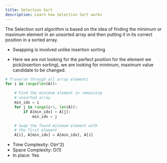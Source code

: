 ```yaml
---
title: Selection Sort
description: Learn how Selection Sort works
---
```


The Selection sort algorithm is based on the idea of finding the minimum or maximum element in an unsorted array and then putting it in its correct position in a sorted array.

-   Swapping is involved unlike insertion sorting

-   Here we are not looking for the perfect position for the element we pick(insertion sorting), we are looking for minimum, maximum value candidate to be changed.

```python
# Traverse through all array elements
for i in range(len(A)):

    # Find the minimum element in remaining
    # unsorted array
    min_idx = i
    for j in range(i+1, len(A)):
        if A[min_idx] > A[j]:
            min_idx = j

    # Swap the found minimum element with
    # the first element
    A[i], A[min_idx] = A[min_idx], A[i]
```

-   Time Complexity: O(n^2)
-   Space Complexity: O(1)
-   In place: Yes




